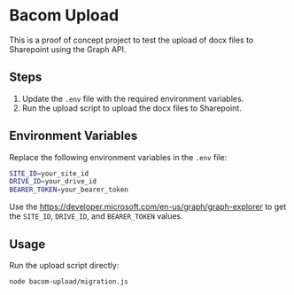 # Bacom Upload

This is a proof of concept project to test the upload of docx files to Sharepoint using the Graph API.

## Steps

1. Update the `.env` file with the required environment variables.
2. Run the upload script to upload the docx files to Sharepoint.

## Environment Variables
Replace the following environment variables in the `.env` file:

```bash
SITE_ID=your_site_id
DRIVE_ID=your_drive_id
BEARER_TOKEN=your_bearer_token
```

Use the https://developer.microsoft.com/en-us/graph/graph-explorer to get the `SITE_ID`, `DRIVE_ID`, and `BEARER_TOKEN` values.

## Usage

Run the upload script directly:

```bash
node bacom-upload/migration.js
```
